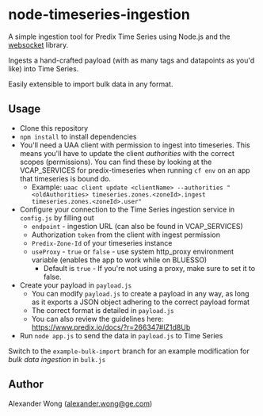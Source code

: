 node-timeseries-ingestion
=========================

A simple ingestion tool for Predix Time Series using Node.js and the [websocket](https://www.npmjs.com/package/ws) library.

Ingests a hand-crafted payload (with as many tags and datapoints as you'd like) into Time Series.

Easily extensible to import bulk data in any format.

## Usage
+ Clone this repository
+ `npm install` to install dependencies
+ You'll need a UAA client with permission to ingest into timeseries. This means you'll have to update the client *authorities* with the correct scopes (permissions). You can find these by looking at the VCAP_SERVICES for predix-timeseries when running `cf env` on an app that timeseries is bound do.
  + Example: `uaac client update <clientName> --authorities "<oldAuthorities> timeseries.zones.<zoneId>.ingest timeseries.zones.<zoneId>.user"`
+ Configure your connection to the Time Series ingestion service in `config.js` by filling out
  + `endpoint` - ingestion URL (can also be found in VCAP_SERVICES)
  + Authorization `token` from the client with ingest permission
  + `Predix-Zone-Id` of your timeseries instance
  + `useProxy` - `true` or `false` - use system http_proxy environment variable (enables the app to work while on BLUESSO)
    + Default is `true` - If you're not using a proxy, make sure to set it to false.
+ Create your payload in `payload.js`
  + You can modify `payload.js` to create a payload in any way, as long as it exports a JSON object adhering to the correct payload format
  + The correct format is detailed in `payload.js`
  + You can also review the guidelines here: https://www.predix.io/docs/?r=266347#lZ1d8Ub
+ Run `node app.js` to send the data in `payload.js` to Time Series


Switch to the `example-bulk-import` branch for an example modification for *bulk data ingestion* in `bulk.js`

## Author
Alexander Wong (alexander.wong@ge.com)
